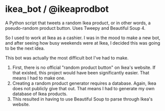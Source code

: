 # ikea_bot / @ikeaprodbot
A Python script that tweets a random Ikea product, or in other words, a pseudo-random product button. Uses Tweepy and Beautiful Soup 4. 

So I used to work at Ikea as a cashier. I was in the mood to make a new bot, and after seeing how busy weekends were at Ikea, I decided this was going to be the next idea.

This bot was actually the most difficult bot I've had to make.
1. First, there is no official "random product button" on Ikea's website. If that existed, this project would have been significantly easier. That means I had to make one.
2. Creating a random product generator requires a database. Again, Ikea does not publicly give that out. That means I had to generate my own database of Ikea products.
3. This resulted in having to use Beautiful Soup to parse through Ikea's website. 

